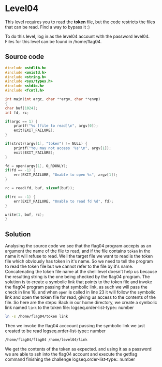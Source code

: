 # Level04

This level requires you to read the **token** file, but the code restricts the
files that can be read. Find a way to bypass it :)

To do this level, log in as the level04 account with the password level04.
Files for this level can be found in /home/flag04.

## Source code

```c
#include <stdlib.h>
#include <unistd.h>
#include <string.h>
#include <sys/types.h>
#include <stdio.h>
#include <fcntl.h>

int main(int argc, char **argv, char **envp)
{
char buf[1024];
int fd, rc;

if(argc == 1) {
    printf("%s [file to read]\n", argv[0]);
    exit(EXIT_FAILURE);
}

if(strstr(argv[1], "token") != NULL) {
    printf("You may not access '%s'\n", argv[1]);
    exit(EXIT_FAILURE);
}

fd = open(argv[1], O_RDONLY);
if(fd == -1) {
    err(EXIT_FAILURE, "Unable to open %s", argv[1]);
}

rc = read(fd, buf, sizeof(buf));

if(rc == -1) {
    err(EXIT_FAILURE, "Unable to read fd %d", fd);
}

write(1, buf, rc);
}
```

## Solution

Analysing the source code we see that the flag04 program accepts as an argument the name of the file to read, and if the file contains `token` in the name it will refuse to read. Well the target file we want to read is the token file which obviously has token in it's name. So we need to tell the program to read the token file but we cannot refer to the file by it's name. Concatenating the token file name at the shell level doesn't help us because the resulting string is the one being checked by the flag04 program.
The solution is to create a symbolic link that points to the token file and invoke the flag04 program passing that symbolic link, as such we will pass the check in line 18, and when `open` is called in line 23 it will follow the symbolic link and open the token file for read, giving us access to the contents of the file.
So here are the steps:
Back in our home directory, we create a symbolic link named `link` to the token file:
logseq.order-list-type:: number

```bash
ln -s /home/flag04/token link
```

Then we invoke the flag04 acccount passing the symbolic link we just created to be read
logseq.order-list-type:: number

```bash
/home/flag04/flag04 /home/level04/link
```

We get the contents of the token as expected. and using it as a password we are able to ssh into the flag04 account and execute the getflag command finishing the challenge
logseq.order-list-type:: number
